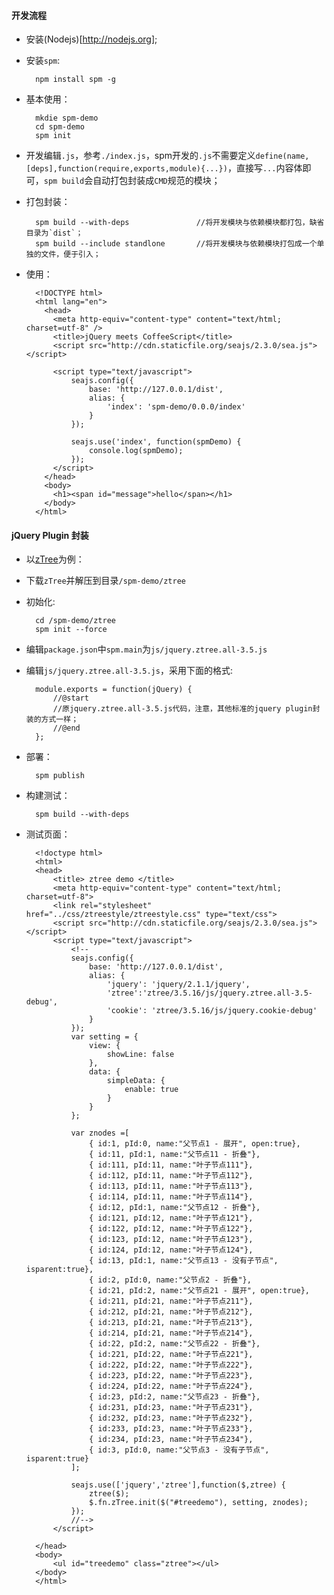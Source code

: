 #### 开发流程
+ 安装(Nodejs)[http://nodejs.org];
+ 安装`spm`:

        npm install spm -g

+ 基本使用：

        mkdie spm-demo
        cd spm-demo
        spm init


+ 开发编辑`.js`，参考`./index.js`，spm开发的`.js`不需要定义`define(name,[deps],function(require,exports,module){...})`，直接写`...`内容体即可，`spm build`会自动打包封装成`CMD`规范的模块；


+ 打包封装：

        spm build --with-deps               //将开发模块与依赖模块都打包，缺省目录为`dist`；
        spm build --include standlone       //将开发模块与依赖模块打包成一个单独的文件，便于引入；

+ 使用：

        <!DOCTYPE html>
        <html lang="en">
          <head>
            <meta http-equiv="content-type" content="text/html; charset=utf-8" />
            <title>jQuery meets CoffeeScript</title>
            <script src="http://cdn.staticfile.org/seajs/2.3.0/sea.js"></script>

            <script type="text/javascript">
                seajs.config({
                    base: 'http://127.0.0.1/dist',
                    alias: {
                        'index': 'spm-demo/0.0.0/index'
                    }
                });

                seajs.use('index', function(spmDemo) {
                    console.log(spmDemo);
                });
            </script>
          </head>
          <body>
            <h1><span id="message">hello</span></h1>
          </body>
        </html>


#### jQuery Plugin 封装
+ 以[zTree](http://www.ztree.me)为例：
+ 下载`zTree`并解压到目录`/spm-demo/ztree`
+ 初始化:

        cd /spm-demo/ztree
        spm init --force

+ 编辑`package.json`中`spm.main`为`js/jquery.ztree.all-3.5.js`
+ 编辑`js/jquery.ztree.all-3.5.js`，采用下面的格式:

        module.exports = function(jQuery) {
            //@start
            //原jquery.ztree.all-3.5.js代码，注意，其他标准的jquery plugin封装的方式一样；
            //@end
        };
+ 部署：
        
        spm publish

+ 构建测试：

        spm build --with-deps

+ 测试页面：

        <!doctype html>
        <html>
        <head>
            <title> ztree demo </title>
            <meta http-equiv="content-type" content="text/html; charset=utf-8">
            <link rel="stylesheet" href="../css/ztreestyle/ztreestyle.css" type="text/css">
            <script src="http://cdn.staticfile.org/seajs/2.3.0/sea.js"></script>
            <script type="text/javascript">
                <!--
                seajs.config({
                    base: 'http://127.0.0.1/dist',
                    alias: {
                        'jquery': 'jquery/2.1.1/jquery',
                        'ztree':'ztree/3.5.16/js/jquery.ztree.all-3.5-debug',
                        'cookie': 'ztree/3.5.16/js/jquery.cookie-debug'
                    }
                });
                var setting = {
                    view: {
                        showLine: false
                    },
                    data: {
                        simpleData: {
                            enable: true
                        }
                    }
                };

                var znodes =[
                    { id:1, pId:0, name:"父节点1 - 展开", open:true},
                    { id:11, pId:1, name:"父节点11 - 折叠"},
                    { id:111, pId:11, name:"叶子节点111"},
                    { id:112, pId:11, name:"叶子节点112"},
                    { id:113, pId:11, name:"叶子节点113"},
                    { id:114, pId:11, name:"叶子节点114"},
                    { id:12, pId:1, name:"父节点12 - 折叠"},
                    { id:121, pId:12, name:"叶子节点121"},
                    { id:122, pId:12, name:"叶子节点122"},
                    { id:123, pId:12, name:"叶子节点123"},
                    { id:124, pId:12, name:"叶子节点124"},
                    { id:13, pId:1, name:"父节点13 - 没有子节点", isparent:true},
                    { id:2, pId:0, name:"父节点2 - 折叠"},
                    { id:21, pId:2, name:"父节点21 - 展开", open:true},
                    { id:211, pId:21, name:"叶子节点211"},
                    { id:212, pId:21, name:"叶子节点212"},
                    { id:213, pId:21, name:"叶子节点213"},
                    { id:214, pId:21, name:"叶子节点214"},
                    { id:22, pId:2, name:"父节点22 - 折叠"},
                    { id:221, pId:22, name:"叶子节点221"},
                    { id:222, pId:22, name:"叶子节点222"},
                    { id:223, pId:22, name:"叶子节点223"},
                    { id:224, pId:22, name:"叶子节点224"},
                    { id:23, pId:2, name:"父节点23 - 折叠"},
                    { id:231, pId:23, name:"叶子节点231"},
                    { id:232, pId:23, name:"叶子节点232"},
                    { id:233, pId:23, name:"叶子节点233"},
                    { id:234, pId:23, name:"叶子节点234"},
                    { id:3, pId:0, name:"父节点3 - 没有子节点", isparent:true}
                ];

                seajs.use(['jquery','ztree'],function($,ztree) {
                    ztree($);
                    $.fn.zTree.init($("#treedemo"), setting, znodes);
                });
                //-->
            </script>

        </head>
        <body>
            <ul id="treedemo" class="ztree"></ul>
        </body>
        </html>

